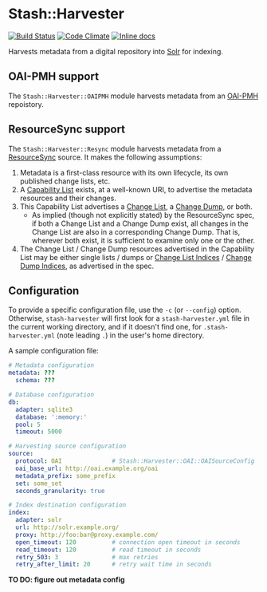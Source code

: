 # Stash::Harvester 

[![Build Status](https://travis-ci.org/CDL-Dryad/stash-harvester.svg?branch=master)](https://travis-ci.org/CDL-Dryad/stash-harvester) 
[![Code Climate](https://codeclimate.com/github/CDL-Dryad/stash-harvester.svg)](https://codeclimate.com/github/CDL-Dryad/stash-harvester) 
[![Inline docs](http://inch-ci.org/github/CDL-Dryad/stash-harvester.svg)](http://inch-ci.org/github/CDL-Dryad/stash-harvester)

Harvests metadata from a digital repository into
[Solr](http://lucene.apache.org/solr/) for indexing.

## OAI-PMH support

The `Stash::Harvester::OAIPMH` module harvests metadata from an [OAI-PMH](http://www.openarchives.org/pmh/) repoistory.

## ResourceSync support

The `Stash::Harvester::Resync` module harvests metadata from a [ResourceSync](http://www.openarchives.org/rs/1.0/resourcesync) source. It makes the following assumptions:

1. Metadata is a first-class resource with its own lifecycle, its own
   published change lists, etc.
2. A [Capability List](http://www.openarchives.org/rs/1.0/resourcesync#CapabilityList)
   exists, at a well-known URI, to advertise the metadata resources and
   their changes.
3. This Capability List advertises a
   [Change List](http://www.openarchives.org/rs/1.0/resourcesync#ChangeList),
   a [Change Dump](http://www.openarchives.org/rs/1.0/resourcesync#ChangeDump),
   or both.
   * As implied (though not explicitly stated) by the ResourceSync spec, if
     both a Change List and a Change Dump exist, all changes in the Change
     List are also in a corresponding Change Dump. That is, wherever both
     exist, it is sufficient to examine only one or the other.
4. The Change List / Change Dump resources advertised in the Capability
   List may be either single lists / dumps or
   [Change List Indices](http://www.openarchives.org/rs/1.0/resourcesync#ChangeListIndex)
   / [Change Dump Indices](http://www.openarchives.org/rs/1.0/resourcesync#ChangeDumpIndex),
   as advertised in the spec.

## Configuration

To provide a specific configuration file, use the `-c` (or `--config`)
option. Otherwise, `stash-harvester` will first look for a
`stash-harvester.yml` file in the current working directory, and if it
doesn't find one, for `.stash-harvester.yml` (note leading `.`) in the
user's home directory.

A sample configuration file:
```yaml
# Metadata configuration
metadata: ???
  schema: ???

# Database configuration
db:
  adapter: sqlite3
  database: ':memory:'
  pool: 5
  timeout: 5000

# Harvesting source configuration
source:
  protocol: OAI              # Stash::Harvester::OAI::OAISourceConfig
  oai_base_url: http://oai.example.org/oai
  metadata_prefix: some_prefix
  set: some_set
  seconds_granularity: true

# Index destination configuration
index:
  adapter: solr
  url: http://solr.example.org/
  proxy: http://foo:bar@proxy.example.com/
  open_timeout: 120          # connection open timeout in seconds
  read_timeout: 120          # read timeout in seconds
  retry_503: 3               # max retries
  retry_after_limit: 20      # retry wait time in seconds
```

**TO DO: figure out metadata config**

